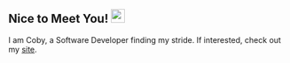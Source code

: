 ## Nice to Meet You! <img src="https://raw.githubusercontent.com/MartinHeinz/MartinHeinz/master/wave.gif" width="25px">

I am Coby, a Software Developer finding my stride. If interested, check out my [site](www.cobyeastwood.com).
